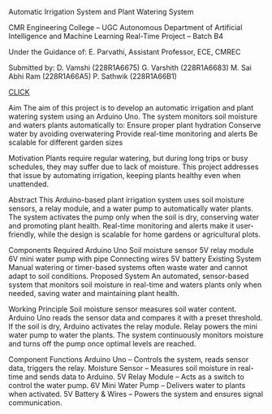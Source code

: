 Automatic Irrigation System and Plant Watering System

CMR Engineering College – UGC Autonomous
Department of Artificial Intelligence and Machine Learning
Real-Time Project – Batch B4

Under the Guidance of:
E. Parvathi, Assistant Professor, ECE, CMREC

Submitted by:
D. Vamshi (228R1A6675)
G. Varshith (228R1A6683)
M. Sai Abhi Ram (228R1A66A5)
P. Sathwik (228R1A66B1)

[CLICK](https://drive.google.com/file/d/1EoXSN1EF4anIkmUczd7q2vOsKk4CwGDO/view?usp=sharing)

Aim
The aim of this project is to develop an automatic irrigation and plant watering system using an Arduino Uno. The system monitors soil moisture and waters plants automatically to:
Ensure proper plant hydration
Conserve water by avoiding overwatering
Provide real-time monitoring and alerts
Be scalable for different garden sizes

Motivation
Plants require regular watering, but during long trips or busy schedules, they may suffer due to lack of moisture. This project addresses that issue by automating irrigation, keeping plants healthy even when unattended.

Abstract
This Arduino-based plant irrigation system uses soil moisture sensors, a relay module, and a water pump to automatically water plants. The system activates the pump only when the soil is dry, conserving water and promoting plant health. Real-time monitoring and alerts make it user-friendly, while the design is scalable for home gardens or agricultural plots.

Components Required
Arduino Uno
Soil moisture sensor
5V relay module
6V mini water pump with pipe
Connecting wires
5V battery
Existing System
Manual watering or timer-based systems often waste water and cannot adapt to soil conditions.
Proposed System
An automated, sensor-based system that monitors soil moisture in real-time and waters plants only when needed, saving water and maintaining plant health.

Working Principle
Soil moisture sensor measures soil water content.
Arduino Uno reads the sensor data and compares it with a preset threshold.
If the soil is dry, Arduino activates the relay module.
Relay powers the mini water pump to water the plants.
The system continuously monitors moisture and turns off the pump once optimal levels are reached.

Component Functions
Arduino Uno – Controls the system, reads sensor data, triggers the relay.
Moisture Sensor – Measures soil moisture in real-time and sends data to Arduino.
5V Relay Module – Acts as a switch to control the water pump.
6V Mini Water Pump – Delivers water to plants when activated.
5V Battery & Wires – Powers the system and ensures signal communication.
